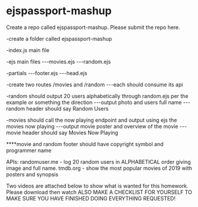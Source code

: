 # ejspassport-mashup

Create a repo called ejspassport-mashup. Please submit the repo here.

-create a folder called ejspassport-mashup

-index.js main file

-ejs main files
---movies.ejs
---random.ejs

-partials
---footer.ejs
---head.ejs

-create two routes /movies and /random
---each should consume its api

-random should output 20 users alphabetically through random.ejs per the example or something the direction
---output photo and users full name
---random header should say Random Users

-movies should call the now playing endpoint and output using ejs the movies now playing
---output movie poster and overview of the movie
---movie header should say Movies Now Playing

****movie and random footer should have copyright symbol and programmer name

APIs:
randomuser.me - log 20 random users in ALPHABETICAL order giving image and full name.
tmdb.org - show the most popular movies of 2019 with posters and synopsis

Two videos are attached below to show what is wanted for this homework. Please download then watch
ALSO MAKE A CHECKLIST FOR YOURSELF TO MAKE SURE YOU HAVE FINISHED DOING EVERYTHING REQUESTED!